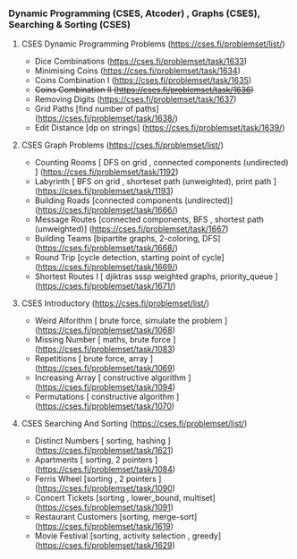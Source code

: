 ### Dynamic Programming (CSES, Atcoder) , Graphs (CSES), Searching & Sorting (CSES)
 

1. CSES Dynamic Programming Problems  (https://cses.fi/problemset/list/)
     - Dice Combinations  (https://cses.fi/problemset/task/1633)
     - Minimising Coins  (https://cses.fi/problemset/task/1634)
     - Coins Combination I  (https://cses.fi/problemset/task/1635)
     - ~~Coins Combination II (https://cses.fi/problemset/task/1636)~~ 
     - Removing Digits  (https://cses.fi/problemset/task/1637)
     - Grid Paths [find number of paths]  (https://cses.fi/problemset/task/1638/)
     - Edit Distance [dp on strings] (https://cses.fi/problemset/task/1639/)
     
2. CSES Graph Problems (https://cses.fi/problemset/list/)
     - Counting Rooms  [ DFS on grid , connected components (undirected) ] (https://cses.fi/problemset/task/1192)
     - Labyrinth  [ BFS on grid , shorteset path (unweighted), print path ] (https://cses.fi/problemset/task/1193)
     - Building Roads [connected components (undirected)]  (https://cses.fi/problemset/task/1666/)
     - Message Routes [connected components, BFS , shortest path (unweighted)] (https://cses.fi/problemset/task/1667)
     - Building Teams [bipartite graphs, 2-coloring, DFS] (https://cses.fi/problemset/task/1668/)
     - Round Trip [cycle detection, starting point of cycle] (https://cses.fi/problemset/task/1669/)
     - Shortest Routes I [ djiktras sssp weighted graphs, priority_queue ] (https://cses.fi/problemset/task/1671/)

3. CSES Introductory (https://cses.fi/problemset/list/)
     - Weird Alforithm [ brute force, simulate the problem ] (https://cses.fi/problemset/task/1068)
     - Missing Number  [ maths, brute force ] (https://cses.fi/problemset/task/1083)
     - Repetitions [ brute force, array ]  (https://cses.fi/problemset/task/1069)
     - Increasing Array [ constructive algorithm ] (https://cses.fi/problemset/task/1094)
     - Permutations [ constructive algorithm ] (https://cses.fi/problemset/task/1070)

4. CSES Searching And Sorting (https://cses.fi/problemset/list/)
     - Distinct Numbers [ sorting, hashing ] (https://cses.fi/problemset/task/1621)
     - Apartments [ sorting, 2 pointers ] (https://cses.fi/problemset/task/1084)
     - Ferris Wheel [sorting , 2 pointers ] (https://cses.fi/problemset/task/1090)
     - Concert Tickets [sorting , lower_bound, multiset] (https://cses.fi/problemset/task/1091)
     - Restaurant Customers [sorting, merge-sort] (https://cses.fi/problemset/task/1619)
     - Movie Festival [sorting, activity selection , greedy] (https://cses.fi/problemset/task/1629)

